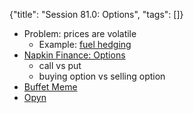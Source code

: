 {"title": "Session 81.0: Options", "tags": []}

* Problem: prices are volatile
  * Example: [fuel hedging](https://www.channelnewsasia.com/news/business/singapore-airlines-expect-q4-loss-fuel-hedges-12713830)
* [Napkin Finance: Options](https://napkinfinance.com/napkin/finance-options/)
  * call vs put
  * buying option vs selling option
* [Buffet Meme](https://www.trendfollowing.com/2013/09/10/warren-buffet-meme/)
* [Opyn](https://opyn.co/)

